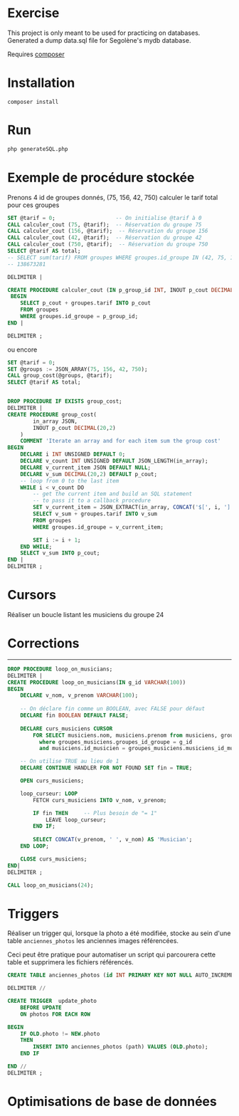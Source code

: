 Exercise
=

This project is only meant to be used for practicing on databases. Generated a dump data.sql file for Segolène's mydb database.

Requires [composer](https://getcomposer.org/)

Installation
==

```
composer install
```

Run
==

```bash
php generateSQL.php
```

Exemple de procédure stockée
==

Prenons 4 id de groupes donnés, (75, 156, 42, 750) calculer le tarif total pour ces groupes
```sql
SET @tarif = 0;                   -- On initialise @tarif à 0
CALL calculer_cout (75, @tarif);  -- Réservation du groupe 75
CALL calculer_cout (156, @tarif);  -- Réservation du groupe 156
CALL calculer_cout (42, @tarif);  -- Réservation du groupe 42
CALL calculer_cout (750, @tarif);  -- Réservation du groupe 750
SELECT @tarif AS total;
-- SELECT sum(tarif) FROM groupes WHERE groupes.id_groupe IN (42, 75, 156, 750)
-- 138673281
```

```sql
DELIMITER |

CREATE PROCEDURE calculer_cout (IN p_group_id INT, INOUT p_cout DECIMAL(20,2))
 BEGIN
    SELECT p_cout + groupes.tarif INTO p_cout
    FROM groupes
    WHERE groupes.id_groupe = p_group_id;
END |

DELIMITER ;
```

ou encore


```sql
SET @tarif = 0;   
SET @groups := JSON_ARRAY(75, 156, 42, 750);
CALL group_cost(@groups, @tarif);
SELECT @tarif AS total;


DROP PROCEDURE IF EXISTS group_cost;
DELIMITER |
CREATE PROCEDURE group_cost(
        in_array JSON,
        INOUT p_cout DECIMAL(20,2)
    )
    COMMENT 'Iterate an array and for each item sum the group cost'
BEGIN
    DECLARE i INT UNSIGNED DEFAULT 0;
    DECLARE v_count INT UNSIGNED DEFAULT JSON_LENGTH(in_array);
    DECLARE v_current_item JSON DEFAULT NULL;
    DECLARE v_sum DECIMAL(20,2) DEFAULT p_cout;
    -- loop from 0 to the last item
    WHILE i < v_count DO
        -- get the current item and build an SQL statement
        -- to pass it to a callback procedure
        SET v_current_item = JSON_EXTRACT(in_array, CONCAT('$[', i, ']'));
        SELECT v_sum + groupes.tarif INTO v_sum
        FROM groupes
        WHERE groupes.id_groupe = v_current_item;

        SET i := i + 1;
    END WHILE;
    SELECT v_sum INTO p_cout;
END |
DELIMITER ;
```

Cursors
==

Réaliser un boucle listant les musiciens du groupe 24

Corrections
===
-----

```sql
DROP PROCEDURE loop_on_musicians;
DELIMITER |
CREATE PROCEDURE loop_on_musicians(IN g_id VARCHAR(100))
BEGIN
    DECLARE v_nom, v_prenom VARCHAR(100);
    
    -- On déclare fin comme un BOOLEAN, avec FALSE pour défaut
    DECLARE fin BOOLEAN DEFAULT FALSE;                     
    
    DECLARE curs_musiciens CURSOR
        FOR SELECT musiciens.nom, musiciens.prenom from musiciens, groupes_musiciens
          where groupes_musiciens.groupes_id_groupe = g_id
          and musiciens.id_musicien = groupes_musiciens.musiciens_id_musicien;

    -- On utilise TRUE au lieu de 1
    DECLARE CONTINUE HANDLER FOR NOT FOUND SET fin = TRUE; 

    OPEN curs_musiciens;                                    

    loop_curseur: LOOP                                                
        FETCH curs_musiciens INTO v_nom, v_prenom;

        IF fin THEN     -- Plus besoin de "= 1"
            LEAVE loop_curseur;
        END IF;
                   
        SELECT CONCAT(v_prenom, ' ', v_nom) AS 'Musician';
    END LOOP;

    CLOSE curs_musiciens; 
END|
DELIMITER ;

CALL loop_on_musicians(24);
```

Triggers
==

Réaliser un trigger qui, lorsque la photo a été modifiée, stocke au sein d'une table `anciennes_photos` les anciennes images référencées.

Ceci peut être pratique pour automatiser un script qui parcourera cette table et supprimera les fichiers référencés.

```sql
CREATE TABLE anciennes_photos (id INT PRIMARY KEY NOT NULL AUTO_INCREMENT , path VARCHAR(255));

DELIMITER //

CREATE TRIGGER  update_photo
    BEFORE UPDATE
    ON photos FOR EACH ROW

BEGIN  
    IF OLD.photo != NEW.photo 
    THEN
        INSERT INTO anciennes_photos (path) VALUES (OLD.photo);
    END IF 

END //
DELIMITER ;
```


Optimisations de base de données 
==
